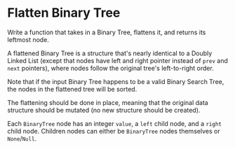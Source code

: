 # Flatten Binary Tree

Write a function that takes in a Binary Tree, flattens it, and returns its leftmost node.

A flattened Binary Tree is a structure that's nearly identical to a Doubly Linked List (except that nodes have left and right pointer instead of `prev` and `next` pointers), where nodes follow the original tree's left-to-right order.

Note that if the input Binary Tree happens to be a valid Binary Search Tree, the nodes in the flattened tree will be sorted.

The flattening should be done in place, meaning that the original data structure should be mutated (no new structure should be created).

Each `BinaryTree` node has an integer `value`, a `left` child node, and a `right` child node. Children nodes can either be `BinaryTree` nodes themselves or `None`/`Null`.

